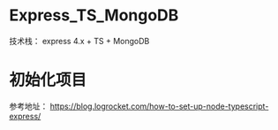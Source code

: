 # Express_TS_MongoDB
技术栈： express 4.x + TS + MongoDB 

# 初始化项目
参考地址： https://blog.logrocket.com/how-to-set-up-node-typescript-express/
